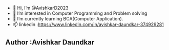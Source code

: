 - 👋 Hi, I’m @AvishkarD2023
- 👀 I’m interested in Computer Programming and Problem solving
- 🌱 I’m currently learning BCA(Computer Application).
- 📫 linkedin :https://www.linkedin.com/in/avishkar-daundkar-374929281
<h2> Author :Avishkar Daundkar</h2>
<!---
AvishkarD2023/AvishkarD2023 is a ✨ special ✨ repository because its `README.md` (this file) appears on your GitHub profile.
You can click the Preview link to take a look at your changes.
--->
